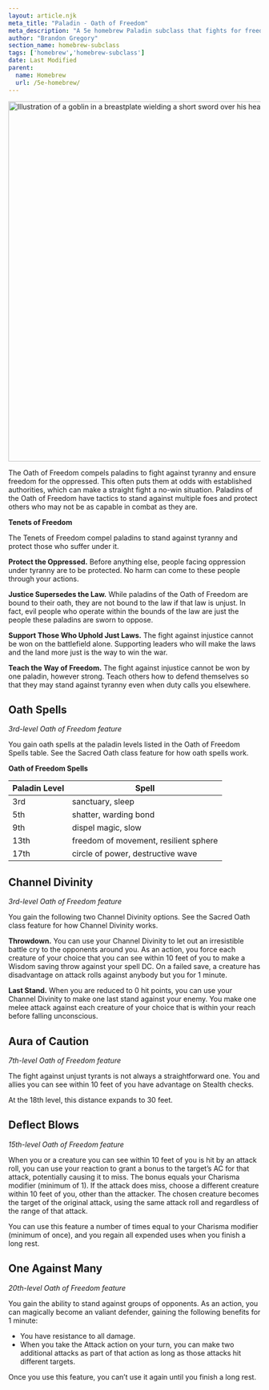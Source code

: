 ```yaml
---
layout: article.njk
meta_title: "Paladin - Oath of Freedom"
meta_description: "A 5e homebrew Paladin subclass that fights for freedom, focusing on defending others and fighting off multiple attackers"
author: "Brandon Gregory"
section_name: homebrew-subclass
tags: ['homebrew','homebrew-subclass']
date: Last Modified
parent:
  name: Homebrew
  url: /5e-homebrew/
---
```


<img
  src="/images/Paladin-Oath-of-Freedom-Muted.webp"
  srcset="/images/Paladin - Oath of Freedom - Muted - 720.webp 720w,
          /images/Paladin-Oath-of-Freedom-Muted.webp 1536w"
  sizes="(min-width: 768px) 768px,360px"
  alt="Illustration of a goblin in a breastplate wielding a short sword over his head"
  class="hero"
  height="720" width="720" />

The Oath of Freedom compels paladins to fight against tyranny and ensure freedom for the oppressed. This often puts them at odds with established authorities, which can make a straight fight a no-win situation. Paladins of the Oath of Freedom have tactics to stand against multiple foes and protect others who may not be as capable in combat as they are.

**Tenets of Freedom**

The Tenets of Freedom compel paladins to stand against tyranny and protect those who suffer under it.

**Protect the Oppressed.** Before anything else, people facing oppression under tyranny are to be protected. No harm can come to these people through your actions.

**Justice Supersedes the Law.** While paladins of the Oath of Freedom are bound to their oath, they are not bound to the law if that law is unjust. In fact, evil people who operate within the bounds of the law are just the people these paladins are sworn to oppose.

**Support Those Who Uphold Just Laws.** The fight against injustice cannot be won on the battlefield alone. Supporting leaders who will make the laws and the land more just is the way to win the war.

**Teach the Way of Freedom.** The fight against injustice cannot be won by one paladin, however strong. Teach others how to defend themselves so that they may stand against tyranny even when duty calls you elsewhere.

## Oath Spells

_3rd-level Oath of Freedom feature_

You gain oath spells at the paladin levels listed in the Oath of Freedom Spells table. See the Sacred Oath class feature for how oath spells work.

**Oath of Freedom Spells**

|Paladin Level|Spell|
|-------------|-----|
|3rd|sanctuary, sleep|
|5th|shatter, warding bond|
|9th|dispel magic, slow|
|13th|freedom of movement, resilient sphere|
|17th|circle of power, destructive wave|

## Channel Divinity

_3rd-level Oath of Freedom feature_

You gain the following two Channel Divinity options. See the Sacred Oath class feature for how Channel Divinity works.

**Throwdown.** You can use your Channel Divinity to let out an irresistible battle cry to the opponents around you. As an action, you force each creature of your choice that you can see within 10 feet of you to make a Wisdom saving throw against your spell DC. On a failed save, a creature has disadvantage on attack rolls against anybody but you for 1 minute.

**Last Stand.** When you are reduced to 0 hit points, you can use your Channel Divinity to make one last stand against your enemy. You make one melee attack against each creature of your choice that is within your reach before falling unconscious.

## Aura of Caution

_7th-level Oath of Freedom feature_

The fight against unjust tyrants is not always a straightforward one. You and allies you can see within 10 feet of you have advantage on Stealth checks.

At the 18th level, this distance expands to 30 feet.

## Deflect Blows

_15th-level Oath of Freedom feature_

When you or a creature you can see within 10 feet of you is hit by an attack roll, you can use your reaction to grant a bonus to the target’s AC for that attack, potentially causing it to miss. The bonus equals your Charisma modifier (minimum of 1). If the attack does miss, choose a different creature within 10 feet of you, other than the attacker. The chosen creature becomes the target of the original attack, using the same attack roll and regardless of the range of that attack.

You can use this feature a number of times equal to your Charisma modifier (minimum of once), and you regain all expended uses when you finish a long rest.

## One Against Many

_20th-level Oath of Freedom feature_

You gain the ability to stand against groups of opponents. As an action, you can magically become an valiant defender, gaining the following benefits for 1 minute:

* You have resistance to all damage.
* When you take the Attack action on your turn, you can make two additional attacks as part of that action as long as those attacks hit different targets.

Once you use this feature, you can’t use it again until you finish a long rest.
